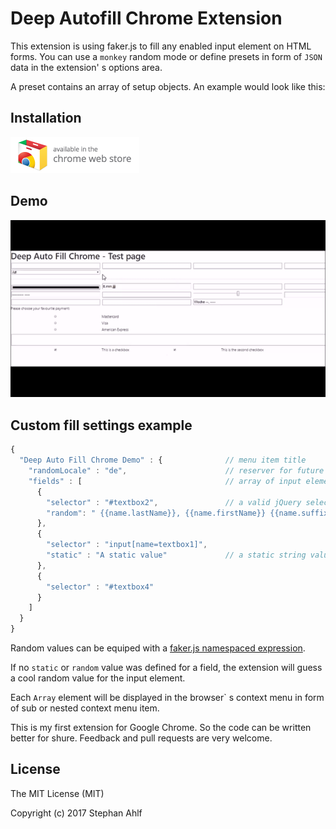 # Deep Autofill Chrome Extension

This extension is using faker.js to fill any enabled input element on HTML forms. You can use a `monkey` random mode or define presets in form of `JSON` data in the extension' s options area.

A preset contains an array of setup objects. An example would look like this:

## Installation

[![chrome.google.com/webstore](ChromeWebStore_Badge_v2_206x58.png)](https://chrome.google.com/webstore/detail/deep-auto-fill-chrome/dcanhnkbelfogjbcifegdkgecfammhnk)

## Demo

![demo](demo.gif)

## Custom fill settings example

```javascript
{
  "Deep Auto Fill Chrome Demo" : {              // menu item title
    "randomLocale" : "de",                      // reserver for future use
    "fields" : [                                // array of input elements
      {
        "selector" : "#textbox2",               // a valid jQuery selector. Check your dev tools console to see any errors.
        "random": " {{name.lastName}}, {{name.firstName}} {{name.suffix}}"  // randomized faker values described in some form of template language
      },
      {
        "selector" : "input[name=textbox1]",
        "static" : "A static value"             // a static string value. Usefull if you always want the same email address.
      },
      {
        "selector" : "#textbox4"
      }
    ]
  }
}
```

Random values can be equiped with a [faker.js namespaced expression](https://github.com/marak/Faker.js/#api-methods).

If no `static` or `random` value was defined for a field, the extension will guess a cool random value for the input element.

Each `Array` element will be displayed in the browser` s context menu in form of sub or nested context menu item.

This is my first extension for Google Chrome. So the code can be written better for shure. Feedback and pull requests are very welcome.

## License

The MIT License (MIT)

Copyright (c) 2017 Stephan Ahlf
